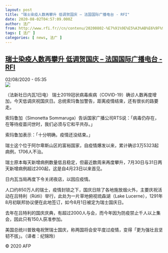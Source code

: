 ```yaml
---
layout: post
title: "瑞士染疫人数再攀升 低调贺国庆 – 法国国际广播电台 - RFI"
date: 2020-08-02T04:57:09.000Z
author: 法广
from: http://www.rfi.fr//cn/contenu/20200802-%E7%91%9E%E5%A3%AB%E6%9F%93%E7%96%AB%E4%BA%BA%E6%95%B0%E5%86%8D%E6%94%80%E5%8D%87-%E4%BD%8E%E8%B0%83%E8%B4%BA%E5%9B%BD%E5%BA%86
tags: [ 法广 ]
categories: [ news, 法广 ]
---
```

<!--1596344229000-->
[瑞士染疫人数再攀升 低调贺国庆 – 法国国际广播电台 - RFI](http://www.rfi.fr//cn/contenu/20200802-%E7%91%9E%E5%A3%AB%E6%9F%93%E7%96%AB%E4%BA%BA%E6%95%B0%E5%86%8D%E6%94%80%E5%8D%87-%E4%BD%8E%E8%B0%83%E8%B4%BA%E5%9B%BD%E5%BA%86)
------

<div>
<div>02/08/2020 - 05:35</div><img src="https://s.rfi.fr/media/display/dd2524ee-d474-11ea-8fe0-005056a964fe/w:310/p:16x9/int0003b.200802113502.jpg"><div class="t-content__body u-clearfix"><div class="m-interstitial"></div><p>（法新社日内瓦1日电）    瑞士2019冠状病毒疾病（COVID-19）确诊人数再度增加，今天低调庆祝国庆日。总统索玛鲁加警告，距离疫情结束，还有很长的路要走。</p><p>    索玛鲁加（Simonetta Sommaruga）告诉国家广播公司RTS说：「病毒仍存在，在等待疫苗问世时，我们必须与它和平共存。」</p><p>    索玛鲁加表示：「十分明确，疫情还没结束。」</p><p>    瑞士这个位于阿尔卑斯山区的富裕国家，自疫情爆发以来，累计确诊3万5323起病例，1706人不治。</p><p>    瑞士原本每天新增病例数量低且稳定，但最近数周来再度攀升，7月30日与31日两天新增病例超过200起，这是自4月23日以来首见。</p><p>    日内瓦当局再度下令关闭夜店，以因应疫情。</p><p>    人口约850万人的瑞士，疫情封锁之下，国庆日除了各地施放烟火外，主要庆祝活动在吕特利（Rütli）举行，此处为一片草地俯视琉森湖（Lake Lucerne），1291年8月初联邦协议便在此地签订，如今8月1日被定为瑞士国庆日。</p><p>    去年在吕特利的国庆庆典，有超过2000人与会，而今年因为防疫禁止千人以上集会，因此只有150人获准参加。</p><p>    美国总统川普致电祝贺瑞士国庆，称两国将会安平度过疫情，变得「更为强壮且坚韧不拔」。（译者：纪锦玲）</p><p class="t-copyright">© 2020 AFP</p>        </div>
</div>
